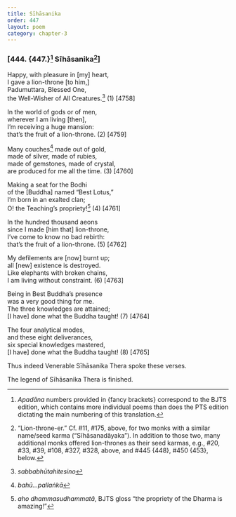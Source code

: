 ```yaml
---
title: Sīhāsanika
order: 447
layout: poem
category: chapter-3
---
```


### \[444. {447.}[^1] Sīhāsanika[^2]\]

Happy, with pleasure in \[my\] heart,  
I gave a lion-throne \[to him,\]  
Padumuttara, Blessed One,  
the Well-Wisher of All Creatures.[^3] (1) \[4758\]

In the world of gods or of men,  
wherever I am living \[then\],  
I’m receiving a huge mansion:  
that’s the fruit of a lion-throne. (2) \[4759\]

Many couches[^4] made out of gold,  
made of silver, made of rubies,  
made of gemstones, made of crystal,  
are produced for me all the time. (3) \[4760\]

Making a seat for the Bodhi  
of the \[Buddha\] named “Best Lotus,”  
I’m born in an exalted clan;  
O! the Teaching’s propriety![^5] (4) \[4761\]

In the hundred thousand aeons  
since I made \[him that\] lion-throne,  
I’ve come to know no bad rebirth:  
that’s the fruit of a lion-throne. (5) \[4762\]

My defilements are \[now\] burnt up;  
all \[new\] existence is destroyed.  
Like elephants with broken chains,  
I am living without constraint. (6) \[4763\]

Being in Best Buddha’s presence  
was a very good thing for me.  
The three knowledges are attained;  
\[I have\] done what the Buddha taught! (7) \[4764\]

The four analytical modes,  
and these eight deliverances,  
six special knowledges mastered,  
\[I have\] done what the Buddha taught! (8) \[4765\]

Thus indeed Venerable Sīhāsanika Thera spoke these verses.

The legend of Sīhāsanika Thera is finished.

[^1]: *Apadāna* numbers provided in {fancy brackets} correspond to the BJTS edition, which contains more individual poems than does the PTS edition dictating the main numbering of this translation.

[^2]: “Lion-throne-er.” Cf. \#11, \#175, above, for two monks with a similar name/seed karma (“Sīhāsanadāyaka”). In addition to those two, many additional monks offered lion-thrones as their seed karmas, e.g., \#20, \#33, \#39, \#108, \#327, \#328, above, and \#445 {448}, \#450 {453}, below.

[^3]: *sabbabhūtahitesino*

[^4]: *bahū…pallaṅkā*

[^5]: *aho dhammasudhammatā*, BJTS gloss “the propriety of the Dharma is amazing!”
